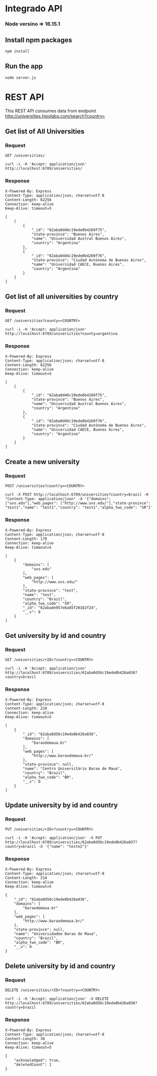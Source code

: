 # Integrado API

### Node versino => 16.15.1

## Install npm packages

    npm install

## Run the app

    node server.js

# REST API

This REST API consumes data from endpoint http://universities.hipolabs.com/search?country=<COUNTRY>

## Get list of All Universities

### Request

`GET /universities/`

    curl -i -H 'Accept: application/json' http://localhost:6789/universities/

### Response

    X-Powered-By: Express
    Content-Type: application/json; charset=utf-8
    Content-Length: 62256
    Connection: keep-alive
    Keep-Alive: timeout=5

    [
        [
            {
                "_id": "62aba0d46c19ede0b4269f75",
                "state-province": "Buenos Aires",
                "name": "Universidad Austral Buenos Aires",
                "country": "Argentina"
            },
            {
                "_id": "62aba0d46c19ede0b4269f76",
                "state-province": "Ciudad Autónoma de Buenos Aires",
                "name": "Universidad CAECE, Buenos Aires",
                "country": "Argentina"
            }
        ]
    ]

## Get list of all universities by country

### Request

`GET /universities?county=<COUNTRY>`

    curl -i -H 'Accept: application/json' http://localhost:6789/universities?county=argentina

### Response

    X-Powered-By: Express
    Content-Type: application/json; charset=utf-8
    Content-Length: 62256
    Connection: keep-alive
    Keep-Alive: timeout=5

    [
        [
            {
                "_id": "62aba0d46c19ede0b4269f75",
                "state-province": "Buenos Aires",
                "name": "Universidad Austral Buenos Aires",
                "country": "Argentina"
            },
            {
                "_id": "62aba0d46c19ede0b4269f76",
                "state-province": "Ciudad Autónoma de Buenos Aires",
                "name": "Universidad CAECE, Buenos Aires",
                "country": "Argentina"
            }
        ]
    ]

## Create a new university

### Request

`POST /universities?country=<COUNTRY>`

    curl -X POST http://localhost:6789/universities?country=brazil -H "Content-Type: application/json" -d '{"domains": ["uvs.edu"],"web_pages": ["http://www.uvs.edu/"],"state-province": "test1","name": "test1","country": "test1","alpha_two_code": "SR"}'

### Response

    X-Powered-By: Express
    Content-Type: application/json; charset=utf-8
    Content-Length: 179
    Connection: keep-alive
    Keep-Alive: timeout=5

    [
        {
            "domains": [
                "uvs.edu"
            ],
            "web_pages": [
                "http://www.uvs.edu/"
            ],
            "state-province": "test",
            "name": "test",
            "country": "Brazil",
            "alpha_two_code": "SR",
            "_id": "62abade957e6a85f20182f24",
            "__v": 0
        }
    ]

## Get university by id and country

### Request

`GET /universities/<ID>?country=<COUNTRY>`

    curl -i -H 'Accept: application/json' http://localhost:6789/universities/62aba0d56c19ede0b426a036?country=brazil

### Response

    X-Powered-By: Express
    Content-Type: application/json; charset=utf-8
    Content-Length: 224
    Connection: keep-alive
    Keep-Alive: timeout=5

    [
        {
            "_id": "62aba0d56c19ede0b426a036",
            "domains": [
                "baraodemaua.br"
            ],
            "web_pages": [
                "http://www.baraodemaua.br/"
            ],
            "state-province": null,
            "name": "Centro Universitário Barao de Maua",
            "country": "Brazil",
            "alpha_two_code": "BR",
            "__v": 0
        }
    ]

## Update university by id and country

### Request

`PUT /universities/<ID>?country=<COUNTRY>`

    curl -i -H 'Accept: application/json' -X PUT http://localhost:6789/universities/62aba0d56c19ede0b426a037?country=brazil -d '{"name": "teste2"}'

### Response

    X-Powered-By: Express
    Content-Type: application/json; charset=utf-8
    Content-Length: 214
    Connection: keep-alive
    Keep-Alive: timeout=5

    {
        "_id": "62aba0d56c19ede0b426a036",
        "domains": [
            "baraodemaua.br"
        ],
        "web_pages": [
            "http://www.baraodemaua.br/"
        ],
        "state-province": null,
        "name": "Universidadeo Barao de Maua",
        "country": "Brazil",
        "alpha_two_code": "BR",
        "__v": 0
    }

## Delete university by id and country

### Request

`DELETE /universities/<ID>?country=<COUNTRY>`

    curl -i -H 'Accept: application/json' -X DELETE http://localhost:6789/universities/62aba0d56c19ede0b426a036?country=brazil

### Response

    X-Powered-By: Express
    Content-Type: application/json; charset=utf-8
    Content-Length: 38
    Connection: keep-alive
    Keep-Alive: timeout=5

    {
        "acknowledged": true,
        "deletedCount": 1
    }
